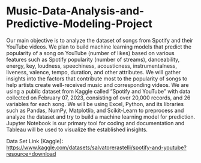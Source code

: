 # Music-Data-Analysis-and-Predictive-Modeling-Project
Our main objective is to analyze the dataset of songs from Spotify and their YouTube videos. 
We plan to build machine learning models that predict the popularity of a song on YouTube (number of likes) based on various features such as Spotify popularity (number of streams), danceability, energy, key, loudness, speechiness, acousticness, instrumentalness, liveness, valence, tempo, duration, and other attributes.
We will gather insights into the factors that contribute most to the popularity of songs to help artists create well-received music and corresponding videos.
We are using a public dataset from Kaggle called “Spotify and YouTube” with data collected on February 07, 2023, consisting of over 20,000 records, and 26 variables for each song. 
We will be using Excel, Python, and its libraries such as Pandas, NumPy, Matplotlib, and Scikit-Learn to preprocess and analyze the dataset and try to build a machine learning model for prediction. 
Jupyter Notebook is our primary tool for coding and documentation and Tableau will be used to visualize the established insights.


Data Set Link (Kaggle):
https://www.kaggle.com/datasets/salvatorerastelli/spotify-and-youtube?resource=download
